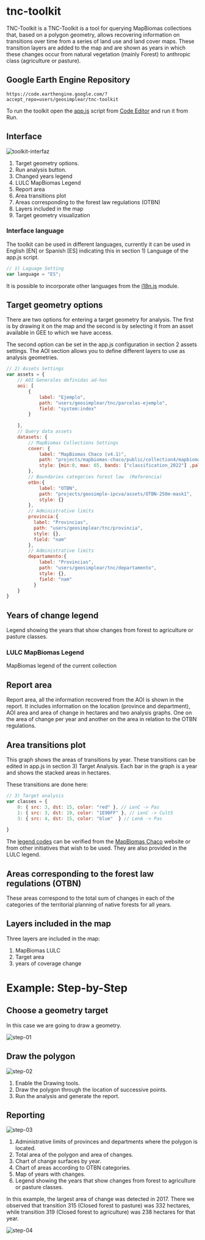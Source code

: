 # tnc-toolkit

TNC-Toolkit is a TNC-Toolkit is a tool for querying MapBiomas collections that, based on a polygon geometry, allows recovering information on transitions over time from a series of land use and land cover maps. These transition layers are added to the map and are shown as years in which these changes occur from natural vegetation (mainly Forest) to anthropic class (agriculture or pasture).

## Google Earth Engine Repository

    https://code.earthengine.google.com/?accept_repo=users/geosimplear/tnc-toolkit

To run the toolkit open the [app.js](https://code.earthengine.google.com/?scriptPath=users%2Fgeosimplear%2Ftnc-toolkit%3Aapp.js) script from [Code Editor](https://code.earthengine.google.com/) and run it from Run.

## Interface

![toolkit-interfaz](images/toolkit-EN.png)

 1. Target geometry options.
 2. Run analysis button.
 3. Changed years legend
 4. LULC MapBiomas Legend
 5. Report area
 6. Area transitions plot
 7. Areas corresponding to the forest law regulations (OTBN)
 8. Layers included in the map
 9. Target geometry visualization

### Interface language

The toolkit can be used in different languages, currently it can be used in English [EN] or Spanish [ES] indicating this in section 1) Language of the app.js script.

```Javascript
// 1) Laguage Setting
var language = "ES";
```
It is possible to incorporate other languages from the [i18n.js](https://code.earthengine.google.com/?scriptPath=users%2Fgeosimplear%2Ftnc-toolkit%3Amodules%2Fi18n.js) module.

## Target geometry options

There are two options for entering a target geometry for analysis. The first is by drawing it on the map and the second is by selecting it from an asset available in GEE to which we have access.

The second option can be set in the app.js configuration in section 2 assets settings. The AOI section allows you to define different layers to use as analysis geometries.

```Javascript
// 2) Assets Settings
var assets = {
    // AOI Generales definidas ad-hoc
    aoi: [
        {
            label: "Ejemplo", 
            path: "users/geosimplear/tnc/parcelas-ejemplo", 
            field: "system:index"
        }
        
    ],
    // Query data assets
    datasets: {
        // MapBiomas Collections Settings
        cover: {
            label: "MapBiomas Chaco (v4.1)",
            path: "projects/mapbiomas-chaco/public/collection4/mapbiomas_chaco_collection4_1_integration_v1",
            style: {min:0, max: 65, bands: ["classification_2022"] ,palette: palettes.get('atlantic_forest')}
        },
        // Boundaries categories forest law  (Referencia)
        otbn:{
            label: "OTBN",
            path: "projects/geosimple-ipcva/assets/OTBN-250m-mask1",
            style: {}
        },
        // Administrative limits
        provincia:{
          label: "Provincias",
          path: "users/geosimplear/tnc/provincia",
          style: {},
          field: "nam"
        },
        // Administrative limits
        departamento:{
            label: "Provincias",
            path: "users/geosimplear/tnc/departamento",
            style: {},
            field: "nam"
          }
    }
}
```

## Years of change legend

Legend showing the years that show changes from forest to agriculture or pasture classes.

### LULC MapBiomas Legend

MapBiomas legend of the current collection

## Report area

Report area, all the information recovered from the AOI is shown in the report. It includes information on the location (province and department), AOI area and area of change in hectares and two analysis graphs. One on the area of change per year and another on the area in relation to the OTBN regulations.

## Area transitions plot

This graph shows the areas of transitions by year. These transitions can be edited in app.js in section 3) Target Analysis. Each bar in the graph is a year and shows the stacked areas in hectares.

These transitions are done here:

```Javascript
// 3) Target analysis
var classes = {
    0: { src: 3, dst: 15, color: "red" }, // LenC -> Pas
    1: { src: 3, dst: 19, color: "1E90FF" }, // LenC -> CultS
    3: { src: 4, dst: 15, color: "blue"  } // LenA -> Pas
    
}
```
The [legend codes](https://chaco.mapbiomas.org/legend-codes/) can be verified from the [MapBiomas Chaco](https://chaco.mapbiomas.org) website or from other initiatives that wish to be used. They are also provided in the LULC legend.

## Areas corresponding to the forest law regulations (OTBN)

These areas correspond to the total sum of changes in each of the categories of the territorial planning of native forests for all years.

## Layers included in the map

Three layers are included in the map:

1. MapBiomas LULC
2. Target area
3. years of coverage change

# Example: Step-by-Step

## Choose a geometry target

In this case we are going to draw a geometry.

![step-01](images/step-01.png)

## Draw the polygon

![step-02](images/step-02.png)

1. Enable the Drawing tools.
2. Draw the polygon through the location of successive points.
3. Run the analysis and generate the report.


## Reporting

![step-03](images/step-03.png)

1. Administrative limits of provinces and departments where the polygon is located.
2. Total area of the polygon and area of changes.
3. Chart of change surfaces by year.
4. Chart of areas according to OTBN categories.
5. Map of years with changes.
6. Legend showing the years that show changes from forest to agriculture or pasture classes.

In this example, the largest area of change was detected in 2017. There we observed that transition 315 (Closed forest to pasture) was 332 hectares, while transition 319 (Closed forest to agriculture) was 238 hectares for that year.

![step-04](images/step-04.png)










 
